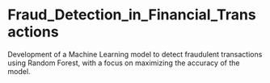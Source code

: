 # Fraud_Detection_in_Financial_Transactions
Development of a Machine Learning model to detect fraudulent transactions using Random Forest, with a focus on maximizing the accuracy of the model.

